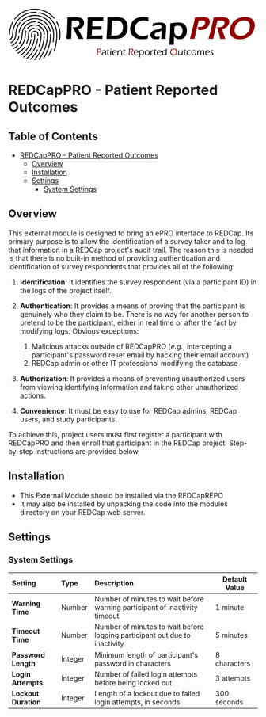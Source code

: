 ![REDCapPRO](./images/REDCapPROLOGO_white.png)

# REDCapPRO - Patient Reported Outcomes

## Table of Contents <!-- omit in toc -->
- [REDCapPRO - Patient Reported Outcomes](#redcappro---patient-reported-outcomes)
  - [Overview](#overview)
  - [Installation](#installation)
  - [Settings](#settings)
    - [System Settings](#system-settings)

## Overview
This external module is designed to bring an ePRO interface to REDCap. Its primary purpose is to allow the identification of a survey taker and to log that information in a REDCap project's audit trail. The reason this is needed is that there is no built-in method of providing authentication and identification of survey respondents that provides all of the following:
1. **Identification**: It identifies the survey respondent (via a participant ID) in the logs of the project itself. 
2. **Authentication**: It provides a means of proving that the participant is genuinely who they claim to be. There is no way for another person to pretend to be the participant, either in real time or after the fact by modifying logs. Obvious exceptions:

    1. Malicious attacks outside of REDCapPRO (*e.g.*, intercepting a participant's password reset email by hacking their email account) 
    2. REDCap admin or other IT professional modifying the database

3. **Authorization**: It provides a means of preventing unauthorized users from viewing identifying information and taking other unauthorized actions.
4. **Convenience**: It must be easy to use for REDCap admins, REDCap users, and study participants.


To achieve this, project users must first register a participant with REDCapPRO and then enroll that participant in the REDCap project. Step-by-step instructions are provided below.



## Installation
* This External Module should be installed via the REDCapREPO
* It may also be installed by unpacking the code into the modules directory on your REDCap web server.

## Settings

### System Settings

| Setting              | Type    | Description                                                                | Default Value |
| :------------------- | :------ | :------------------------------------------------------------------------- | ------------- |
| **Warning Time**     | Number  | Number of minutes to wait before warning participant of inactivity timeout | 1 minute      |
| **Timeout Time**     | Number  | Number of minutes to wait before logging participant out due to inactivity | 5 minutes     |
| **Password Length**  | Integer | Minimum length of participant's password in characters                     | 8 characters  |
| **Login Attempts**   | Integer | Number of failed login attempts before being locked out                    | 3 attempts    |
| **Lockout Duration** | Integer | Length of a lockout due to failed login attempts, in seconds               | 300 seconds   |